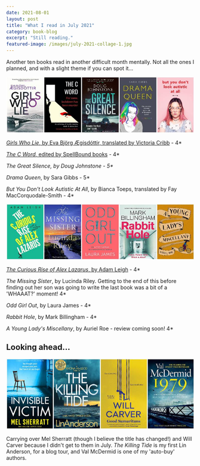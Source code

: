 ```yaml
---
date: 2021-08-01
layout: post
title: "What I read in July 2021"
category: book-blog
excerpt: "Still reading."
featured-image: /images/july-2021-collage-1.jpg
---
```


Another ten books read in another difficult month mentally. Not all the ones I planned, and with a slight theme if you can spot it...

![Girls Who Lie, The C Word, The Great Silence, Drama Queen, But You Don't Look Autistic At All](/images/july-2021-collage-1.jpg)

[<cite>Girls Who Lie</cite>, by Eva Björg Ægisdóttir, translated by Victoria Cribb](/blog-tour-girls-who-lie/) - 4*

[<cite>The C Word</cite>, edited by SpellBound books](/blog-tour-the-c-word/) - 4*

<cite>The Great Silence, by Doug Johnstone - 5*

<cite>Drama Queen</cite>, by Sara Gibbs - 5*

<cite>But You Don't Look Autistic At All</cite>, by Bianca Toeps, translated by Fay MacCorquodale-Smith - 4*

![The Curious Rise of Alex Lazarus, The Missing Sister, Odd Girl Out, Rabbit Hole, A Young Lady's Miscellany](/images/july-2021-collage-2.jpg)

[<cite>The Curious Rise of Alex Lazarus</cite>, by Adam Leigh](/blog-tour-the-curious-rise-of-alex-lazarus/) - 4*

<cite>The Missing Sister</cite>, by Lucinda Riley. Getting to the end of this before finding out her son was going to write the last book was a bit of a 'WHAAAT?' moment! 4*

<cite>Odd Girl Out</cite>, by Laura James - 4*

<cite>Rabbit Hole</cite>, by Mark Billingham - 4*

<cite>A Young Lady's Miscellany</cite>, by Auriel Roe - review coming soon! 4*

## Looking ahead...

![Invisible Victim, The Killing Tide, Good Samaritans, 1979](/images/july-2021-collage-3.jpg)

Carrying over Mel Sherratt (though I believe the title has changed!) and Will Carver because I didn't get to them in July. <cite>The Killing Tide</cite> is my first Lin Anderson, for a blog tour, and Val McDermid is one of my 'auto-buy' authors.
